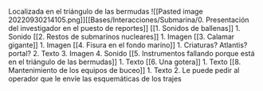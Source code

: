 Localizada en el triángulo de las bermudas
![[Pasted image 20220930214105.png]][[Bases/Interacciones/Submarina/0. Presentación del investigador en el puesto de reportes]]
[[1. Sonidos de ballenas]]
	1. Sonido
[[2. Restos de submarinos nucleares]]
	1. Imagen
[[3. Calamar gigante]]
	1. Imagen
[[4. Fisura en el fondo marino]]
	1. Criaturas? Atlantis? portal?
	2. Texto
	3. Imagen
	4. Sonido
[[5. Instrumentos fallando porque está en el triángulo de las bermudas]]
	1. Texto
[[6. Una gotera]] 
	1. Texto
[[8. Mantenimiento de los equipos de buceo]] 
	1. Texto 
	2. Le puede pedir al operador que le envíe las esquemáticas de los trajes
